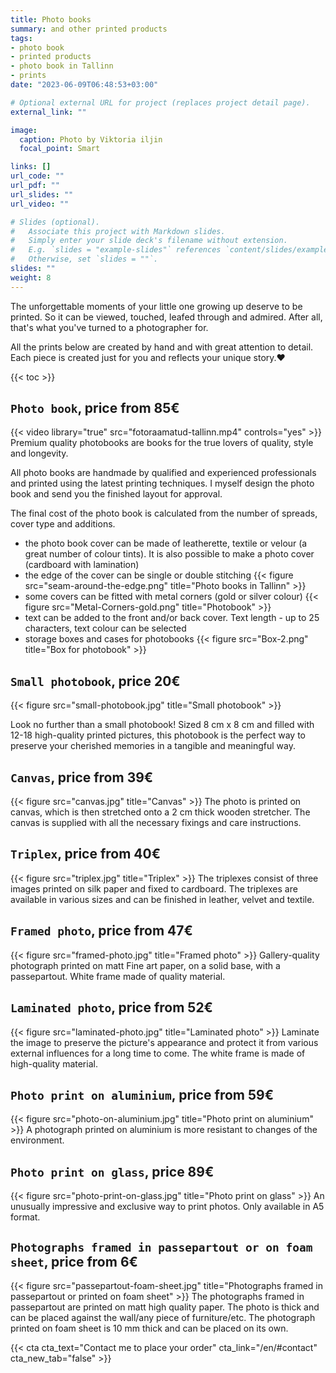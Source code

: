 ```yaml
---
title: Photo books
summary: and other printed products
tags:
- photo book 
- printed products
- photo book in Tallinn
- prints
date: "2023-06-09T06:48:53+03:00"

# Optional external URL for project (replaces project detail page).
external_link: ""

image:
  caption: Photo by Viktoria iljin
  focal_point: Smart

links: []
url_code: ""
url_pdf: ""
url_slides: ""
url_video: ""

# Slides (optional).
#   Associate this project with Markdown slides.
#   Simply enter your slide deck's filename without extension.
#   E.g. `slides = "example-slides"` references `content/slides/example-slides.md`.
#   Otherwise, set `slides = ""`.
slides: ""
weight: 8
---
```

The unforgettable moments of your little one growing up deserve to be printed. So it can be viewed, touched, leafed through and admired. After all, that's what you've turned to a photographer for. 

All the prints below are created by hand and with great attention to detail. Each piece is created just for you and reflects your unique story.❤️

{{< toc >}}

## `Photo book`, price from 85€
{{< video library="true" src="fotoraamatud-tallinn.mp4" controls="yes" >}}
Premium quality photobooks are books for the true lovers of quality, style and longevity. 

All photo books are handmade by qualified and experienced professionals and printed using the latest printing techniques. I myself design the photo book and send you the finished layout for approval. 

The final cost of the photo book is calculated from the number of spreads, cover type and additions.

- the photo book cover can be made of leatherette, textile or velour (a great number of colour tints). It is also possible to make a photo cover (cardboard with lamination)
- the edge of the cover can be single or double stitching
{{< figure src="seam-around-the-edge.png" title="Photo books in Tallinn" >}}
- some covers can be fitted with metal corners (gold or silver colour)
{{< figure src="Metal-Corners-gold.png" title="Photobook" >}}
- text can be added to the front and/or back cover. Text length - up to 25 characters, text colour can be selected
- storage boxes and cases for photobooks
{{< figure src="Box-2.png" title="Box for photobook" >}}

## `Small photobook`, price 20€
{{< figure src="small-photobook.jpg" title="Small photobook" >}}

Look no further than a small photobook! Sized 8 cm x 8 cm and filled with 12-18 high-quality printed pictures, this photobook is the perfect way to preserve your cherished memories in a tangible and meaningful way.

## `Canvas`, price from 39€
{{< figure src="canvas.jpg" title="Canvas" >}}
The photo is printed on canvas, which is then stretched onto a 2 cm thick wooden stretcher. The canvas is supplied with all the necessary fixings and care instructions.

## `Triplex`, price from 40€
{{< figure src="triplex.jpg" title="Triplex" >}}
The triplexes consist of three images printed on silk paper and fixed to cardboard. The triplexes are available in various sizes and can be finished in leather, velvet and textile.

## `Framed photo`, price from 47€
{{< figure src="framed-photo.jpg" title="Framed photo" >}}
Gallery-quality photograph printed on matt Fine art paper, on a solid base, with a passepartout. White frame made of quality material.

## `Laminated photo`, price from 52€
{{< figure src="laminated-photo.jpg" title="Laminated photo" >}}
Laminate the image to preserve the picture's appearance and protect it from various external influences for a long time to come. The white frame is made of high-quality material.

## `Photo print on aluminium`, price from 59€
{{< figure src="photo-on-aluminium.jpg" title="Photo print on aluminium" >}}
A photograph printed on aluminium is more resistant to changes of the environment.

## `Photo print on glass`, price 89€
{{< figure src="photo-print-on-glass.jpg" title="Photo print on glass" >}}
An unusually impressive and exclusive way to print photos. Only available in A5 format.

## `Photographs framed in passepartout or on foam sheet`, price from 6€
{{< figure src="passepartout-foam-sheet.jpg" title="Photographs framed in passepartout or printed on foam sheet" >}}
The photographs framed in passepartout are printed on matt high quality paper. The photo is thick and can be placed against the wall/any piece of furniture/etc. The photograph printed on foam sheet is 10 mm thick and can be placed on its own.

{{< cta cta_text="Contact me to place your order" cta_link="/en/#contact" cta_new_tab="false" >}}